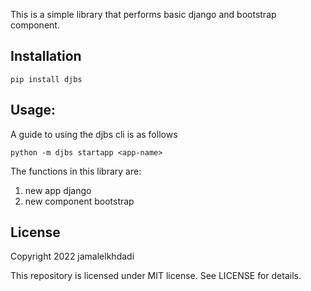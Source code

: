 This is a simple library that performs
basic django and bootstrap component.

## Installation
```
pip install djbs

```

## Usage:
A guide to using the djbs cli is as follows

```
python -m djbs startapp <app-name>

```
The functions in this library are:
1. new app django
2. new component bootstrap

## License
Copyright 2022 jamalelkhdadi

This repository is licensed under MIT license.
See LICENSE for details.
